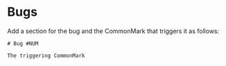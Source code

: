 Bugs
====

Add a section for the bug and the CommonMark that triggers it as 
follows:

```
# Bug #NUM

The triggering CommonMark
```


